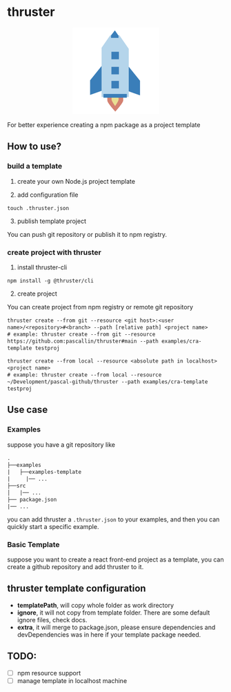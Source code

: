 # thruster

<p align="center">
  <img width="200" height="200" src="./icon.svg">
</p>

For better experience creating a npm package as a project template

## How to use?

### build a template

1. create your own Node.js project template

2. add configuration file

```shell
touch .thruster.json
```

3. publish template project

You can push git repository or publish it to npm registry.

### create project with thruster

1. install thruster-cli

```shell
npm install -g @thruster/cli
```

2. create project

You can create project from npm registry or remote git repository

```shell
thruster create --from git --resource <git host>:<user name>/<repository>#<branch> --path [relative path] <project name>
# example: thruster create --from git --resource https://github.com:pascallin/thruster#main --path examples/cra-template testproj
```

```shell
thruster create --from local --resource <absolute path in localhost> <project name>
# example: thruster create --from local --resource ~/Development/pascal-github/thruster --path examples/cra-template testproj
```

## Use case

### Examples

suppose you have a git repository like

```shell
.
├──examples
|   ├──examples-template
|     |── ...
├──src
│   |── ...
├── package.json
|── ...
```

you can add thruster a `.thruster.json` to your examples, and then you can quickly start a specific example.

### Basic Template

suppose you want to create a react front-end project as a template, you can create a github repository and add thruster to it.

## thruster template configuration

- **templatePath**, will copy whole folder as work directory
- **ignore**, it will not copy from template folder. There are some default ignore files, check docs.
- **extra**, it will merge to package.json, please ensure dependencies and devDependencies was in here if your template package needed.

## TODO:

- [ ] npm resource support
- [ ] manage template in localhost machine
